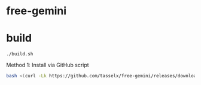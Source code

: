 # free-gemini

# build
`./build.sh`

Method 1: Install via GitHub script
```bash
bash <(curl -Lk https://github.com/tasselx/free-gemini/releases/download/latest/install.sh)
```